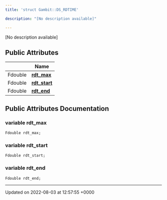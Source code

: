 ```yaml
---
title: 'struct Gambit::DS_RDTIME'

description: "[No description available]"

---
```









[No description available]

## Public Attributes

|                | Name           |
| -------------- | -------------- |
| Fdouble | **[rdt_max](/documentation/code/main/classes/structgambit_1_1ds__rdtime/#variable-rdt-max)**  |
| Fdouble | **[rdt_start](/documentation/code/main/classes/structgambit_1_1ds__rdtime/#variable-rdt-start)**  |
| Fdouble | **[rdt_end](/documentation/code/main/classes/structgambit_1_1ds__rdtime/#variable-rdt-end)**  |

## Public Attributes Documentation

### variable rdt_max

```
Fdouble rdt_max;
```


### variable rdt_start

```
Fdouble rdt_start;
```


### variable rdt_end

```
Fdouble rdt_end;
```


-------------------------------

Updated on 2022-08-03 at 12:57:55 +0000